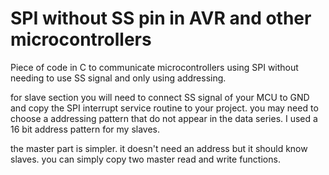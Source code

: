 # SPI without SS pin in AVR and other microcontrollers
Piece of code in C to communicate microcontrollers using SPI without needing to use SS signal and only using addressing.



for slave section you will need to connect SS signal of your MCU to GND and copy the SPI interrupt service routine to your project. 
you may need to choose a addressing pattern that do not appear in the data series. I used a 16 bit address pattern for my slaves.

the master part is simpler. it doesn't need an address but it should know slaves. you can simply copy two master read and write functions.
